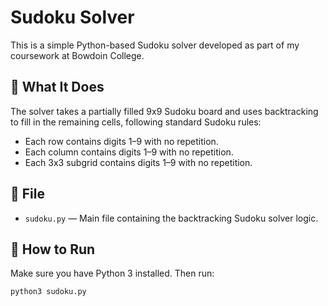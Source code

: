 # Sudoku Solver

This is a simple Python-based Sudoku solver developed as part of my coursework at Bowdoin College.

## 🧠 What It Does

The solver takes a partially filled 9x9 Sudoku board and uses backtracking to fill in the remaining cells, following standard Sudoku rules:

- Each row contains digits 1–9 with no repetition.
- Each column contains digits 1–9 with no repetition.
- Each 3x3 subgrid contains digits 1–9 with no repetition.

## 📁 File

- `sudoku.py` — Main file containing the backtracking Sudoku solver logic.

## 🚀 How to Run

Make sure you have Python 3 installed. Then run:

```bash
python3 sudoku.py
